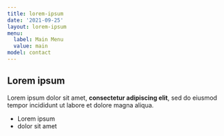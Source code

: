 ```yaml
---
title: lorem-ipsum
date: '2021-09-25'
layout: lorem-ipsum
menu:
  label: Main Menu
  value: main
model: contact
---
```

## Lorem ipsum

Lorem ipsum dolor sit amet, **consectetur adipiscing elit**, sed do eiusmod tempor incididunt ut labore et dolore magna aliqua.

- Lorem ipsum
- dolor sit amet